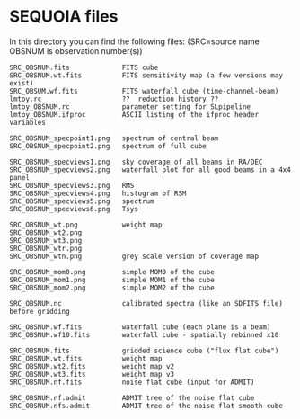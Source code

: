 # SEQUOIA files

In this directory you can find the following files:  (SRC=source name   OBSNUM is observation number(s))


	SRC_OBSNUM.fits	            FITS cube
	SRC_OBSNUM.wt.fits          FITS sensitivity map (a few versions may exist)
	SRC_OBSUM.wf.fits           FITS waterfall cube (time-channel-beam)
	lmtoy.rc                    ??  reduction history ??
	lmtoy_OBSNUM.rc             parameter setting for SLpipeline
	lmtoy_OBSNUM.ifproc         ASCII listing of the ifproc header variables
	
	SRC_OBSNUM_specpoint1.png   spectrum of central beam
	SRC_OBSNUM_specpoint2.png   spectrum of full cube

	SRC_OBSNUM_specviews1.png   sky coverage of all beams in RA/DEC
	SRC_OBSNUM_specviews2.png   waterfall plot for all good beams in a 4x4 panel
	SRC_OBSNUM_specviews3.png   RMS
	SRC_OBSNUM_specviews4.png   histogram of RSM
	SRC_OBSNUM_specviews5.png   spectrum 
	SRC_OBSNUM_specviews6.png   Tsys
	
	SRC_OBSNUM_wt.png           weight map
	SRC_OBSNUM_wt2.png
	SRC_OBSNUM_wt3.png
	SRC_OBSNUM_wtr.png
	SRC_OBSNUM_wtn.png          grey scale version of coverage map
	
	SRC_OBSNUM_mom0.png         simple MOM0 of the cube
	SRC_OBSNUM_mom1.png         simple MOM1 of the cube
	SRC_OBSNUM_mom2.png         simple MOM2 of the cube
	
	SRC_OBSNUM.nc               calibrated spectra (like an SDFITS file) before gridding
	
	SRC_OBSNUM.wf.fits          waterfall cube (each plane is a beam)
	SRC_OBSNUM.wf10.fits        waterfall cube - spatially rebinned x10
	
	SRC_OBSNUM.fits             gridded science cube ("flux flat cube")
	SRC_OBSNUM.wt.fits          weight map
	SRC_OBSNUM.wt2.fits         weight map v2
	SRC_OBSNUM.wt3.fits         weight map v3
	SRC_OBSNUM.nf.fits          noise flat cube (input for ADMIT)
	
	SRC_OBSNUM.nf.admit         ADMIT tree of the noise flat cube
	SRC_OBSNUM.nfs.admit        ADMIT tree of the noise flat smooth cube
